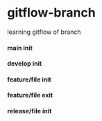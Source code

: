 # gitflow-branch
learning gitflow of branch

#### main init
#### develop init
#### feature/file init
#### feature/file exit
#### release/file init
